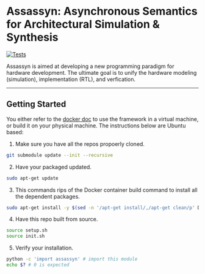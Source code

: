 # Assassyn: **As**ynchronous **S**emantics for **A**rchitectural **S**imulation & **Syn**thesis

[![Tests](https://github.com/were/assassyn/actions/workflows/test.yaml/badge.svg)](https://github.com/were/assassyn/actions/workflows/test.yaml)

Assassyn is aimed at developing a new programming paradigm for hardware development.
The ultimate goal is to unify the hardware modeling (simulation), implementation (RTL),
and verfication.

---

## Getting Started

You either refer to the [docker doc](./docs/docker.md) to use the framework in a virtual
machine, or build it on your physical machine. The instructions below are Ubuntu based:

1. Make sure you have all the repos propoerly cloned.
````sh
git submodule update --init --recursive
````

2. Have your packaged updated.
````sh
sudo apt-get update
````

3. This commands rips of the Docker container build command to install all the dependent packages.
````sh
sudo apt-get install -y $(sed -n '/apt-get install/,/apt-get clean/p' Dockerfile | tail -n+2 | head -n-1 | sed 's/\\//')
````

4. Have this repo built from source.
````sh
source setup.sh
source init.sh
````

5. Verify your installation.
````sh
python -c 'import assassyn' # import this module
echo $? # 0 is expected
````
